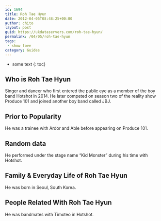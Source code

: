 ```yaml
---
id: 1694
title: Roh Tae Hyun
date: 2012-04-05T08:48:25+00:00
author: chito
layout: post
guid: https://ukdataservers.com/roh-tae-hyun/
permalink: /04/05/roh-tae-hyun
tags:
 - show love
category: Guides
---
```


* some text
{: toc}
          
          
## Who is  Roh Tae Hyun
                  
                  
                  
Singer and dancer who first entered the public eye as a member of the boy band Hotshot in 2014. He later competed on season two of the reality show Produce 101 and joined another boy band called JBJ. 
                  
                
                
                
## Prior to Popularity 
                  
                  
                  
He was a trainee with Ardor and Able before appearing on Produce 101. 
                  
                
                
                
## Random data 
                  
                  
                  
He performed under the stage name &#8220;Kid Monster&#8221; during his time with Hotshot.  
                  
                
                
                
## Family & Everyday Life of Roh Tae Hyun
                  
                  
                  
He was born in Seoul, South Korea. 
                  
                
                
                
## People Related With  Roh Tae Hyun
                  
                  
                  
He was bandmates with Timoteo in Hotshot. 
                  
                
              
            
          
          
          
    
    
  
